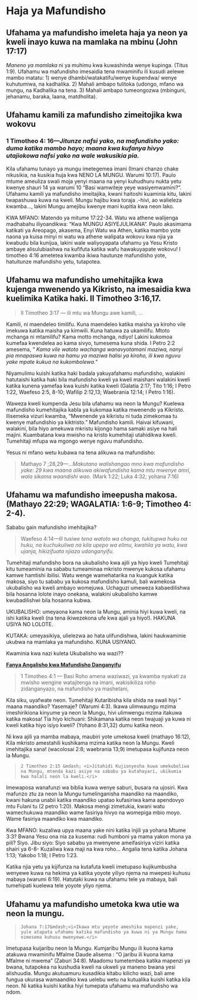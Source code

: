 # Haja ya Mafundisho

## Ufahama ya mafundisho imeleta haja ya neon ya kweli inayo kuwa na mamlaka na mbinu (John 17:17)

<i>Maneno ya mamlaka </i>ni ya muhimu kwa kuwashinda wenye kupinga. (Titus 1:9). Ufahamu wa mafundisho imesaidia tena mwaminifu ili kusudi aelewe mambo matatu: 1) wenye dhambi/watakatifu/wenye kupendwa/ wenye kuhutumiwa, na kadhalika. 2) Mahali ambapo tulitoka (udongo, mfano wa mungu, na Kadhalika na tena. 3) Mahali ambapo tumeongozwa (mbinguni, jehanamu, baraka, laana, matdholita).

## Ufahamu kamili za mafundisho zimeitojika kwa wokovu

### 1 Timotheo 4: 16&mdash;<i>Jitunze nafsi yako, na mafundisho yako: duma katika mambo hayo; maana kwa kufanya hivyo utajiokowa nafsi yako na wale wakusikia pia.</i>

Kila ufahamu tunayo ya mungu imetegemea imani (Imani chanzo chake nikusikia, na kusikia huja kwa NENO LA MUNGU. Warumi 10:17). Paulo mtume ameuliza swali moja yenyi maana na yenyi kuhudhuru nukta yetu kwenye shauri 14 ya warumi 10 &ldquo;Basi wamwiteje yeye wasiyemwamini?&rdquo;. Ufahamu kamili ya mafundisho imeitajika, kwani haitoshi kuaminia kitu, lakini twapashuwa kuwa na kweli. Mungu hajibu kwa toraja .-hivi, ao walieleza kwamba&hellip;, lakini Mungu amejibu kwenye mani kupitia kwa neon lako.

KWA MFANO: Matendo ya mitume 17:22-34. Watu wa athene walijenga madhabahu iliyoandikwa: &ldquo;Kwa MUNGU ASIYEJULIKANA&rdquo;. Paulo akasimama katikati ya Areopago, akasema, Enyi Watu wa Athen, katika mambo yote naona ya kuisa minyi ni watu wa athene walipata wokovu kwa njia ya kwabudu bila kunijua, lakini wale waliyoyapata ufahamu ya Yesu Kristo ambaye alisulubiashwa na kufifuta katika wafu hawakuyapate wokovu! I timotheo 4:16 ametetea kwamba ikiwa hautunze mafundisho yote, hatuitunze mafundisho yetu, tutapotea.

## Ufahamu wa mafundisho umehitajika kwa kujenga mwenendo ya Kikristo, na imesaidia kwa kuelimika Katika haki. II Timotheo 3:16,17.

> II Timotheo 3:17 &mdash; ili mtu wa Mungu awe kamili, &hellip;

Kamili, ni maendeleo timilifu. Kuna maendeleo katika maisha ya kiroho vile imekuwa katika maisha ya kimwili. Kuna hatuwa za ukamilifu. Mtoto mchanga ni mtamilifu? Kama motto mchanga, ndiyo! Lakini kukomoa kumefaa kwendelea ao kama sivyo, tumesema kuna shida. I Petro 2:2 amesema, &ldquo; <i>Kama vile watoto wachanga wanavyotamani maziwa, nanyi pia mnapaswa kuwa na hamu ya maziwa halisi ya kiroho, ili kwa nguvu yake mpate kukua na kukombolewa.&rdquo;</i>

Niyamulimu kuishi katika haki badala yakuyafahamu mafundisho, walakini hatutaishi katika haki bila mafundisho kweli ya kweli maishani walakini kweli katika kunena yamefaa kwa kuishi katika kweli (Galatia 2:17; Tito 1:16; I Petro 1:22, Waefeso 2:5, 8-10; Wafilip 2:12,13; Waebrania 12:14; I Petro 1:16).

Waweza kweli kumpenda Jesu bila ufahamu wa neon la Mungu? Kuelewa mafundisho kumehitajika kabla ya kukomaa katika mwenendo ya Kikristo. Ilisemeka vizuri kwamba, &ldquo;Mwenende ya kikristu ni tuda zimekomaa tu kwenye mafundishio ya kiktristo.&rdquo; Mafundisho kamili. Haivai kifuwani, walakini, bila hiyo amekuwa mkristu kijongo hama samaki asiye na hali majini. Kuambatana kwa mwisho na kristo kumehitaji utahidikwa kweli. Tumehitaji mfupa wa mgongo wenye nguvu mafundisho.

Yesus ni mfano wetu kubawa na tena alikuwa na mafundisho:

> Mathayo 7 ;28,29&mdash;&hellip;<i>Makutano walishangao mno kwa mafundisho yake: 29 kwa maana alikuwa akiwafundisha kama mtu mwenye amri, wala sikama waandishi wao</i>. (Mark 1:22; Luka 4:32; yohana 7:16)

## Ufahamu wa mafundisho imeepusha makosa. (Mathayo 22:29; WAGALATIA: 1:6-9; Timotheo 4: 2-4).

Sababu gain mafundisho imehitajika?

> Waefeso 4:14&mdash;<i>Ili tusiwe tena watoto wa changa, tukitupwa huku na huku, na kuchukuliwa na kila upepo wa elimu, kwahila ya watu, kwa ujanja, hikizifuata njiaza udanganyifu.</i>

Tumehitaji mafundisho bora na ukubalisho kwa ajili ya hiyo kweli Tumehitaji kitu tumeaminia na sababu tumeaminaa mkristo mwenye kukosa ufahamu kamwe hamtishi ibilisi. Watu wenge wamehatarika na kuanguk katika makosa, siyo tu sababu ya kukosa mafundisho kamuli, bali wamekosa ukubalisho wa kweli ambayo womejuwa. Uchaguzi umeweza kabaedilishwa bila hosanna lolote inayo onekana, walakini ukubalisho kamwe kwubadilishwi bila hosanna kubwa.

UKUBALISHO: umeyaona kama neon la Mungu, aminia hiyi kuwa kweli, na ishi katika kweli (na tena ikiwezekona ufe kwa ajali ya hiyo!). HAKUNA USIYA NO LOLOTE.

KUTAKA: umeyasikiya, ulielezwa ao hata ulifundishwa, lakini haukwaminie ukubwa na mamlaka ya mafundisho. KUNA USIYANO.

Kwaminia kwa nazi kuleta Ukubalisho wa wazi??

<b><u>Fanya Angalisho kwa Mafundisho Danganyifu </u></b>

> 1 Timotheo 4:1 &mdash; Basi Roho amena waziwazi, ya kwamba nyakati za mwisho wengine watajitenga na imani, wakisikiliza roho zidanganyazo, na mafundisho ya mashetani,

Kila siku, uyafwate neon. Tumehitaji Kutaribisha kila shida na swali hiyi &ldquo; maana maandiko? Yasemaje? (Warumi 4:3). Ikawa ulimwaungu mzima imeshirikiona kinyume ya neon la Mungu, hivi ulimwengu mzima itakuwa katika makosa! Tia hiyo kichuani: Shikamana katika neon twajuaji ya kuwa ni kweli katika hiyo isiyo kweli? (Yohano 8:31,32) dumu katika neon.

Ni kwa ajili ya mamba mabaya, maubiri yote umekosa kweli (mathayo 16:12), Kila mkristo amestahili kushikama mzima katika neon la Mungu. Kweli imehitajika sana! (wacolosai 2:8; waebrania 13;9) imetupasa kujifunza neon la Mungu.

>     2 Timotheo 2:15 &mdash; <i>Jitahidi Kujionyesha kuwa umekuboliwa na Mungu, mtenda kazi asiye na sababu ya kutahayari, ukikumia kwa halali neon la kweli.</i>

Imewaposa wanafunzi wa biblia kuwa wenye saburi, busara na ujosiri. Kwa mafunzo ztu za neon la Mungu tumelinganisha maandiko na maandiko, kwani hakuna unabii katika maandiko upatao kufasiriwa kama apendovyo mtu Fulani tu (2 petro 1:20). Makosa mengi zimetukia, kwani watu wamechukuwa maandiko wame fasiriya hivyo na womepiga mbio moyo. Wame fasiriya maandiko kwa maandiko.

Kwa MFANO: kuzaliwa upya maana yake nini katika injili ya yohana Mtume 3:3? Bwana Yesu ona nia za kusema: rudi humboni ya mama yakon mona ya pili? Siyo. Jibu siyo: Siyo sababu ya mwenyene ameifasiriya viziri katika shairi ya 6-8- Kuzaliwa kwa maji na kwa roho&hellip; Angalia tena katika Johana 1:13; Yakobo 1:18; I Petro 1:23.

Katika njia yetu ya kijifunza na kutafuta kweli imetupaso kujikumbusha wenyewe kuwa na hekima ya katika yoyote yiliyo njema na mwepesi kuhusu mabaya (warumi 6:19). Hatutaki kuwa na ufahamu tele ya mabaya, bali tumehipati kuelewa tele yoyote yliyo njema.

## Ufahamu ya mafundisho umetoka kwa utie wa neon la mungu.

>     Johana 7:17&mdash;<i>Ikawa mtu yeyote ameshika mapenzi yake, yule atapata ufahamu katika mafundisho ya kuwa ni ya Mungu hama nimesema kuhusu mwenyewe.</i>

Imetupasa kuijaribu neon la Mungu. Kumjaribu Mungu ili kuona kama atakuwa mwaminifu Mfalme Daude alisema : &ldquo;O jaribu ili kuona kama Mfalme ni mwema&rdquo; (Zaburi 34:8). Maadomu tumetembea katika mapenzi ya bwana, tutapokea na kushudia kweli na ukweli ya maneno bwana yesi alishuudia. Mungu akutuamuru kusadikia kitabu kilicho wazi, bali ame fungua ukurasa wamaandiko kwa uelebu wetu na kutualika kuishi katika kila neon. Ni katika kuishi katika hiyi tumepata ufahamu wa mafundisho wa ndom.

